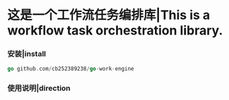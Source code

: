 # 这是一个工作流任务编排库|This is a workflow task orchestration library.

### 安装|install
```go
go github.com/cb252389238/go-work-engine
```

### 使用说明|direction
```go


```
